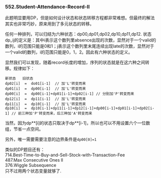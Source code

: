 ### 552.Student-Attendance-Record-II

此题明显要用DP，但是如何设计状态和状态转移方程都非常难想。但最终的解法其实也非常巧妙，原来用到了多元状态的转移。

任何一种排列，可以归结为六种状态：dp00,dp01,dp02,dp10,dp11,dp12. 状态dp_ij的定义是：其中i表示这个数列里absence出现的次数，显然对于一个valid的数列，i的范围只能是0和1；j表示这个数列里末尾连续出现late的次数，显然对于一个valid的数列，i的范围只能是0，1，2。因此有六种状态的定义。

显然我们可以发现，随着record长度的增加，序列的状态就是在这六种之间转移。规律如下：
```
新状态   旧状态
dp02[i]  =  do01[i-1]  // 加'L'转变而来
dp01[i]  =  dp00[i-1]  // 加'L'转变而来
dp00[i]  =  dp00[i-1]+dp01[i-1]+dp02[i-1] // 分别加'P'转变而来
dp12[i]  =  dp11[i-1]  // 加'L'转变而来
dp11[i]  =  dp10[i-1]  // 加'L'转变而来
dp10[i]  =  dp10[i-1]+dp11[i-1]+dp12[i-1]+dp00[i-1]+dp01[i-1]+dp02[i-1] // 前三种加'P'转变而来，后三种加'A'转变而来
```
当然，因为dp**[i]的状态只取决于dp**[i-1]，所以也可以不用设置六个一位数组，节省一点空间。

另外，唯一需要需要注意的边界条件是```dp00[0]=1```

类似的DP题目还有：    
714.Best-Time-to-Buy-and-Sell-Stock-with-Transaction-Fee    
487.Max Consecutive Ones II   
376.Wiggle Subsequence    
只不过用两个状态变量就够了.
